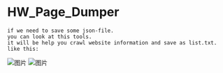 # HW_Page_Dumper
``` 
if we need to save some json-file.
you can look at this tools.
it will be help you crawl website information and save as list.txt.
like this:
``` 
![图片](https://user-images.githubusercontent.com/69577632/183648113-7af4e8ec-38b4-443e-9f84-5cb185b599cd.png)
![图片](https://user-images.githubusercontent.com/69577632/183649107-24dd0be2-7568-42d1-9581-968757a0d8b5.png)

